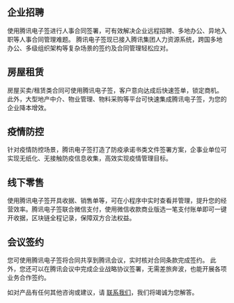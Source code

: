 ## 企业招聘
使用腾讯电子签进行人事合同签署，可有效解决企业远程招聘、多地办公、异地入职等人事合同管理难题。
腾讯电子签现已接入腾讯集团人力资源系统，跨国多地办公、多级组织架构等复杂场景的签约及合同管理轻松应对。

## 房屋租赁
房屋买卖/租赁类合同可使用腾讯电子签，客户意向达成后快速签单，锁定商机。
此外，大型地产中介、物业管理、物料采购等平台可快速集成腾讯电子签，为您的企业降本增效。

## 疫情防控
针对疫情防控场景，腾讯电子签打造了防疫承诺书类文件签署方案，企事业单位可实现无纸化、无接触防疫信息收集，高效实现疫情管理目标。

## 线下零售
使用腾讯电子签开具收据、销售单等，可在小程序中实时查看并管理，提升您的经营效率。腾讯电子签联合微信支付，使用微信收款商业版选一笔支付账单即可一键开收据，区块链全程记录，保障双方合法权益。

## 会议签约
您可使用腾讯电子签将合同共享到腾讯会议，实时核对合同条款完成签约。
此外，您还可以在腾讯会议中完成企业战略协议签署，无需差旅奔波，也能开展各项业务合作签约。

如对产品有任何其他咨询或建议，请 [联系我们](https://cloud.tencent.com/document/product/1323/59638)，我们将竭诚为您解答。
